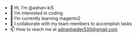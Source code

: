 - 👋 Hi, I’m @adnan-ki5
- 👀 I’m interested in coding
- 🌱 I’m currently learning magento2
- 💞️ I collaborate with my team members to accomplish tasks  
- 📫 How to reach me at adnanhaider530@gmail.com 

<!---
adnan-ki5/adnan-ki5 is a ✨ special ✨ repository because its `README.md` (this file) appears on your GitHub profile.
You can click the Preview link to take a look at your changes.
--->
